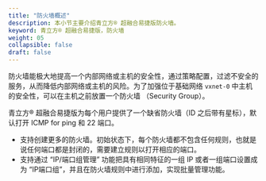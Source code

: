 ```yaml
---
title: "防火墙概述"
description: 本小节主要介绍青立方® 超融合易捷版防火墙。 
keyword: 青立方® 超融合易捷版，防火墙
weight: 05
collapsible: false
draft: false
---
```


防火墙能极大地提高一个内部网络或主机的安全性，通过策略配置，过滤不安全的服务，从而降低内部网络或主机的风险。为了加强位于基础网络 `vxnet-0` 中主机的安全性，可以在主机之前放置一个防火墙 （Security Group）。

青立方® 超融合易捷版为每个用户提供了一个缺省防火墙（ID 之后带有星标），默认打开 ICMP for ping 和 22 端口。

- 支持创建更多的防火墙。初始状态下，每个防火墙都不包含任何规则，也就是说任何端口都是封闭的，需要建立规则以打开相应的端口。
- 支持通过 “IP/端口组管理” 功能把具有相同特征的一组 IP 或者一组端口设置成为 “IP端口组”，并且在防火墙规则中进行添加，实现批量管理功能。
